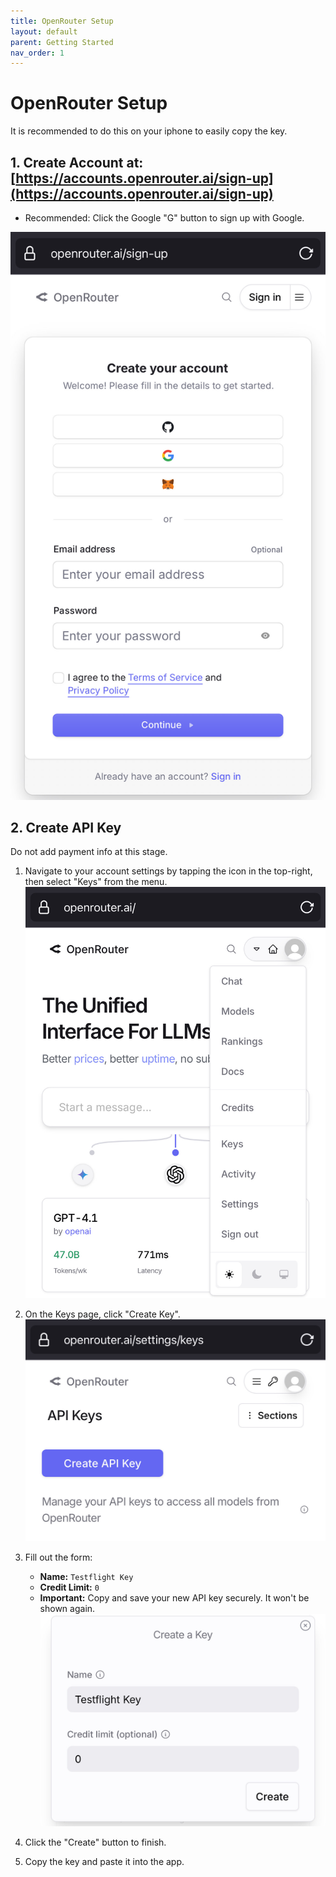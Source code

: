 ```yaml
---
title: OpenRouter Setup
layout: default
parent: Getting Started
nav_order: 1
---
```


# OpenRouter Setup

It is recommended to do this on your iphone to easily copy the key.

## 1. Create Account at: [https://accounts.openrouter.ai/sign-up](https://accounts.openrouter.ai/sign-up)
*   Recommended: Click the Google "G" button to sign up with Google.

![Create OpenRouter Account](assets/openrouter-create-account.jpeg)

## 2. Create API Key

Do not add payment info at this stage.

1.  Navigate to your account settings by tapping the icon in the top-right, then select "Keys" from the menu.
    ![OpenRouter Menu](assets/openrouter-menu.jpeg)

2.  On the Keys page, click "Create Key".
    ![OpenRouter Create Key Button](assets/openrouter-create-key-button.jpeg)

3.  Fill out the form:
    *   **Name:** `Testflight Key`
    *   **Credit Limit:** `0`
    *   **Important:** Copy and save your new API key securely. It won't be shown again.
    ![OpenRouter Create Key Form](assets/openrouter-create-key-form.jpeg)

4.  Click the "Create" button to finish.
5.  Copy the key and paste it into the app.
